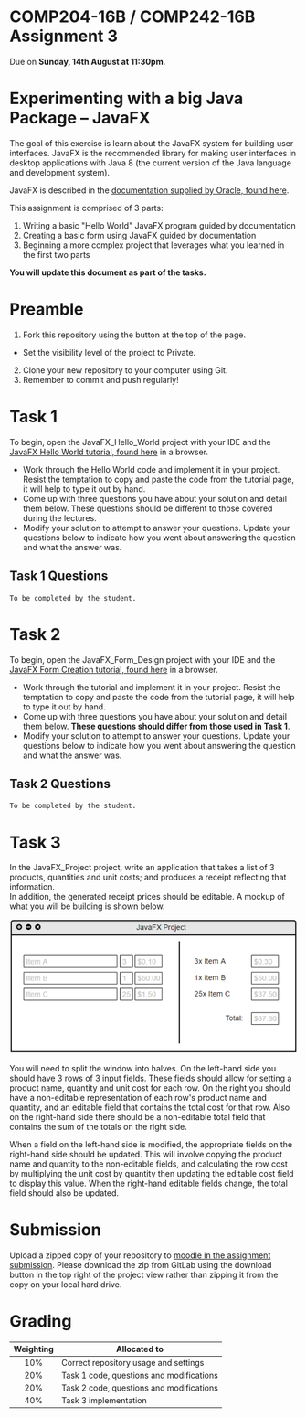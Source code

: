COMP204-16B / COMP242-16B Assignment 3
======================================

Due on **Sunday, 14th August at 11:30pm**.


Experimenting with a big Java Package – JavaFX
==============================================

The goal of this exercise is learn about the JavaFX system for building user interfaces.
JavaFX is the recommended library for making user interfaces in desktop applications with 
Java 8 (the current version of the Java language and development system).

JavaFX is described in the [documentation supplied by Oracle, found here](http://docs.oracle.com/javase/8/).

This assignment is comprised of 3 parts:
 1. Writing a basic "Hello World" JavaFX program guided by documentation
 2. Creating a basic form using JavaFX guided by documentation
 3. Beginning a more complex project that leverages what you learned in the first two parts
 
**You will update this document as part of the tasks.**


Preamble
========

1. Fork this repository using the button at the top of the page.
  * Set the visibility level of the project to Private.
2. Clone your new repository to your computer using Git.
3. Remember to commit and push regularly!


Task 1
======

To begin, open the JavaFX\_Hello\_World project with your IDE and the [JavaFX Hello World tutorial, found here](https://docs.oracle.com/javase/8/javafx/get-started-tutorial/hello_world.htm) in a browser.

* Work through the Hello World code and implement it in your project. Resist the temptation to copy and paste the code from the tutorial page, it will help to type it out by hand.
* Come up with three questions you have about your solution and detail them below. These questions should be different to those covered during the lectures.
* Modify your solution to attempt to answer your questions. Update your questions below to indicate how you went about answering the question and what the answer was.

Task 1 Questions
----------------

```
To be completed by the student.
```

Task 2
======

To begin, open the JavaFX\_Form\_Design project with your IDE and the [JavaFX Form Creation tutorial, found here](https://docs.oracle.com/javase/8/javafx/get-started-tutorial/form.htm) in a browser.

* Work through the tutorial and implement it in your project. Resist the temptation to copy and paste the code from the tutorial page, it will help to type it out by hand.
* Come up with three questions you have about your solution and detail them below. **These questions should differ from those used in Task 1**.
* Modify your solution to attempt to answer your questions. Update your questions below to indicate how you went about answering the question and what the answer was.

Task 2 Questions
----------------

```
To be completed by the student.
```

Task 3
======

In the JavaFX\_Project project, write an application that takes a list of 3 products, quantities and unit costs; and produces a receipt reflecting that information.  
In addition, the generated receipt prices should be editable. A mockup of what you will be building is shown below.

![Example interface](images/project.PNG)

You will need to split the window into halves. On the left-hand side you should
have 3 rows of 3 input fields. These fields should allow for setting a product
name, quantity and unit cost for each row. On the right you should have a 
non-editable representation of each row's product name and quantity, and an 
editable field that contains the total cost for that row.  Also on the 
right-hand side there should be a non-editable total field that contains the sum
of the totals on the right side.

When a field on the left-hand side is modified, the appropriate fields on the right-hand
side should be updated. This will involve copying the product name and quantity to 
the non-editable fields, and calculating the row cost by multiplying the unit cost 
by quantity then updating the editable cost field to display this value. When the 
right-hand editable fields change, the total field should also be updated.


Submission
==========

Upload a zipped copy of your repository to [moodle in the assignment submission](https://elearn.waikato.ac.nz/mod/assign/view.php?id=566698). 
Please download the zip from GitLab using the download button in the top right 
of the project view rather than zipping it from the copy on your local hard drive.


Grading
=======

| Weighting | Allocated to |
|:----------:|------|
| 10% | Correct repository usage and settings |
| 20% | Task 1 code, questions and modifications |
| 20% | Task 2 code, questions and modifications |
| 40% | Task 3 implementation |
